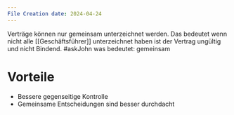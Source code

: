 ```yaml
---
File Creation date: 2024-04-24
---
```

Verträge können nur gemeinsam unterzeichnet werden. Das bedeutet wenn nicht alle [[Geschäftsführer]] unterzeichnet haben ist der Vertrag ungültig und nicht Bindend. #askJohn was bedeutet: gemeinsam

# Vorteile
- Bessere gegenseitige Kontrolle
- Gemeinsame Entscheidungen sind besser durchdacht